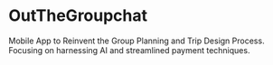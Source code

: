# OutTheGroupchat
Mobile App to Reinvent the Group Planning and Trip Design Process. Focusing on harnessing AI and streamlined payment techniques.
